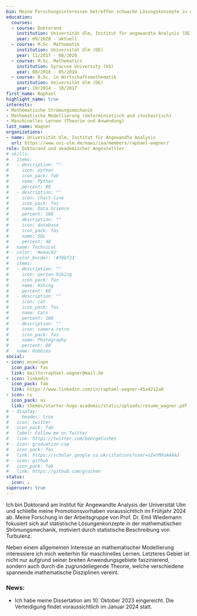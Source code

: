 ```yaml
---
bio: Meine Forschungsinteressen betreffen schwache Lösungskonzepte in der mathematischen Strömungsmechanik. Insbesondere statistische und maßwertige Lösungen.
education:
  courses:
  - course: Doktorand 
    institution: Universität Ulm, Institut für angewandte Analysis (DE)
    year: 09/2020 - aktuell
  - course: M.Sc. Mathematik
    institution: Universität Ulm (DE)
    year: 11/2017 - 08/2020
  - course: M.Sc. Mathematics
    institution: Syracuse University (US)
    year: 08/2018 - 05/2019
  - course: B.Sc. in Wirtschaftsmathematik
    institution: Universität Ulm (DE)
    year: 10/2014 - 10/2017
first_name: Raphael
highlight_name: true
interests:
- Mathematische Strömungsmechanik
- Mathematische Modellierung (deterministisch and stochastisch)
- Maschinelles Lernen (Theorie und Anwendung)
last_name: Wagner
organizations:
- name: Universität Ulm, Institut für Angewandte Analysis
  url: https://www.uni-ulm.de/mawi/iaa/members/raphael-wagner/
role: Doktorand und akademischer Angestellter
# skills:
# - items:
#   - description: ""
#     icon: python
#     icon_pack: fab
#     name: Python
#     percent: 80
#   - description: ""
#     icon: chart-line
#     icon_pack: fas
#     name: Data Science
#     percent: 100
#   - description: ""
#     icon: database
#     icon_pack: fas
#     name: SQL
#     percent: 40
#   name: Technical
# - color: '#eeac02'
#   color_border: '#f0bf23'
#   items:
#   - description: ""
#     icon: person-hiking
#     icon_pack: fas
#     name: Hiking
#     percent: 60
#   - description: ""
#     icon: cat
#     icon_pack: fas
#     name: Cats
#     percent: 100
#   - description: ""
#     icon: camera-retro
#     icon_pack: fas
#     name: Photography
#     percent: 80
#   name: Hobbies
social:
- icon: envelope
  icon_pack: fas
  link: mailto:raphael.wagner@mail.de
- icon: linkedin
  icon_pack: fab
  link: https://www.linkedin.com/in/raphael-wagner-45a4212a0
- icon: cv
  icon_pack: ai
  link: themes/starter-hugo-academic/static/uploads/resume_wagner.pdf
# - display:
#     header: true
#   icon: twitter
#   icon_pack: fab
#   label: Follow me on Twitter
#   link: https://twitter.com/GeorgeCushen
# - icon: graduation-cap
#   icon_pack: fas
#   link: https://scholar.google.co.uk/citations?user=sIwtMXoAAAAJ
# - icon: github
#   icon_pack: fab
#   link: https://github.com/gcushen
status:
  icon: ☕️
superuser: true
---
```


Ich bin Doktorand am Institut für Angewandte Analysis der Universität Ulm und schließe meine Promotionsvorhaben voraussichtlich im Frühjahr 2024 ab. Meine Forschung in der Arbeitsgruppe von Prof. Dr. Emil Wiedemann fokusiert sich auf statistische Lösungenkonzepte in der mathematischen Strömungsmechanik, motiviert durch statistische Beschreibung von Turbulenz.

<!--
Outside of my research, I am generally interested in mathematical modelling for questions ranging from the [development of stripes in a tiger's fur](https://royalsocietypublishing.org/doi/10.1098/rstb.1952.0012) to the [description of traffic flows.](https://royalsocietypublishing.org/doi/10.1098/rspa.1955.0089)  
-->

Neben einem allgemeinen Interesse an mathematischer Modellierung interessiere ich mich weiterhin für maschinelles Lernen. Letzteres Gebiet ist nicht nur aufgrund seiner breiten Anwendungsgebiete faszinierend, sondern auch durch die zugrundeliegende Theorie, welche verschiedene spannende mathematische Disziplinen vereint.


### News:
- Ich habe meine Dissertation am 10. Oktober 2023 eingereicht. Die Verteidigung findet voraussichtlich im Januar 2024 statt.

